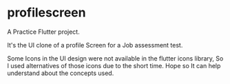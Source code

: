 # profilescreen

A Practice Flutter project.

It's the UI clone of a profile Screen for a Job assessment test.

Some Icons in the UI design were not available in the flutter icons library, So I used alternatives of those icons due to the short time. Hope so It can help understand about the concepts used.


